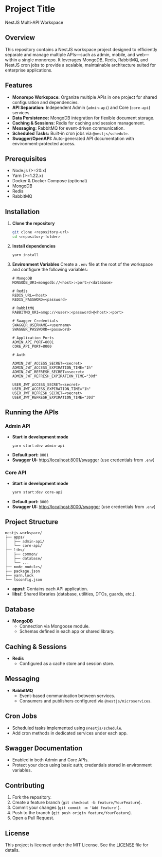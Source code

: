# Project Title

NestJS Multi-API Workspace

## Overview

This repository contains a NestJS workspace project designed to efficiently separate and manage multiple APIs—such as admin, mobile, and web—within a single monorepo. It leverages MongoDB, Redis, RabbitMQ, and NestJS cron jobs to provide a scalable, maintainable architecture suited for enterprise applications.

## Features

- **Monorepo Workspace:** Organize multiple APIs in one project for shared configuration and dependencies.
- **API Separation:** Independent Admin (`admin-api`) and Core (`core-api`) services.
- **Data Persistence:** MongoDB integration for flexible document storage.
- **Caching & Sessions:** Redis for caching and session management.
- **Messaging:** RabbitMQ for event-driven communication.
- **Scheduled Tasks:** Built-in cron jobs via `@nestjs/schedule`.
- **Swagger/OpenAPI:** Auto-generated API documentation with environment-protected access.

## Prerequisites

- Node.js (>=20.x)
- Yarn (>=1.22.x)
- Docker & Docker Compose (optional)
- MongoDB
- Redis
- RabbitMQ

## Installation

1. **Clone the repository**

    ```bash
    git clone <repository-url>
    cd <repository-folder>
    ```

2. **Install dependencies**

    ```bash
    yarn install
    ```

3. **Environment Variables** Create a `.env` file at the root of the workspace and configure the following variables:

    ```dotenv
    # MongoDB
    MONGODB_URI=mongodb://<host>:<port>/<database>

    # Redis
    REDIS_URL=<host>
    REDIS_PASSWORD=<password>

    # RabbitMQ
    RABBITMQ_URI=amqp://<user>:<password>@<host>:<port>

    # Swagger Credentials
    SWAGGER_USERNAME=<username>
    SWAGGER_PASSWORD=<password>

    # Application Ports
    ADMIN_API_PORT=8001
    CORE_API_PORT=8000

    # Auth

    ADMIN_JWT_ACCESS_SECRET=<secret>
    ADMIN_JWT_ACCESS_EXPIRATION_TIME="1h"
    ADMIN_JWT_REFRESH_SECRET=<secret>
    ADMIN_JWT_REFRESH_EXPIRATION_TIME="30d"

    USER_JWT_ACCESS_SECRET=<secret>
    USER_JWT_ACCESS_EXPIRATION_TIME="1h"
    USER_JWT_REFRESH_SECRET=<secret>
    USER_JWT_REFRESH_EXPIRATION_TIME="30d"
    ```

## Running the APIs

### Admin API

- **Start in development mode**
    ```bash
    yarn start:dev admin-api
    ```
- **Default port:** `8001`
- **Swagger UI:** [http://localhost:8001/swagger](http://localhost:8001/swagger) (use credentials from `.env`)

### Core API

- **Start in development mode**
    ```bash
    yarn start:dev core-api
    ```
- **Default port:** `8000`
- **Swagger UI:** [http://localhost:8000/swagger](http://localhost:8000/swagger) (use credentials from `.env`)

## Project Structure

```
nestjs-workspace/
├── apps/
│   ├── admin-api/
│   └── core-api/
├── libs/
│   ├── common/
│   ├── database/
│   └── ...
├── node_modules/
├── package.json
├── yarn.lock
└── tsconfig.json
```

- **apps/**: Contains each API application.
- **libs/**: Shared libraries (database, utilities, DTOs, guards, etc.).

## Database

- **MongoDB**
    - Connection via Mongoose module.
    - Schemas defined in each app or shared library.

## Caching & Sessions

- **Redis**
    - Configured as a cache store and session store.

## Messaging

- **RabbitMQ**
    - Event-based communication between services.
    - Consumers and publishers configured via `@nestjs/microservices`.

## Cron Jobs

- Scheduled tasks implemented using `@nestjs/schedule`.
- Add cron methods in dedicated services under each app.

## Swagger Documentation

- Enabled in both Admin and Core APIs.
- Protect your docs using basic auth; credentials stored in environment variables.

## Contributing

1. Fork the repository.
2. Create a feature branch (`git checkout -b feature/YourFeature`).
3. Commit your changes (`git commit -m 'Add feature'`).
4. Push to the branch (`git push origin feature/YourFeature`).
5. Open a Pull Request.

## License

This project is licensed under the MIT License. See the [LICENSE](LICENSE) file for details.
